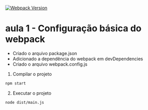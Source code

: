 [![Webpack Version](https://img.shields.io/badge/webpack-v5.0.0-blue.svg)](https://webpack.js.org/)


# aula 1 - Configuração básica do webpack


- Criado o arquivo package.json
- Adicionado a dependência do webpack em devDependencies
- Criado o arquivo webpack.config.js



1. Compilar o projeto

```sh
npm start
```

2. Executar o projeto
   
```sh
node dist/main.js
```
